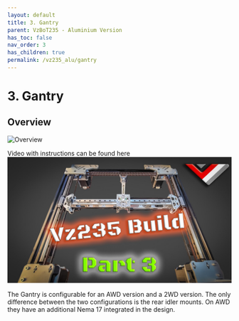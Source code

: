 ```yaml
---
layout: default
title: 3. Gantry
parent: VzBoT235 - Aluminium Version
has_toc: false
nav_order: 3
has_children: true
permalink: /vz235_alu/gantry
---
```


# 3. Gantry

## Overview

![Overview](/assets/images/manual/vz235_alu/gantry/overview.png)
<br/>

Video with instructions can be found here [<img src="../assets/images/manual/vz235_alu/gantry/Gantry-video.jpg">](https://youtu.be/lP59PClF_PU/)


The Gantry is configurable for an AWD version and a 2WD version. The only difference between the two configurations is the rear idler mounts. On AWD they have an additional Nema 17 integrated in the design.
